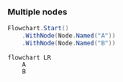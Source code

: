 ﻿### Multiple nodes

```csharp
Flowchart.Start()
    .WithNode(Node.Named("A"))
    .WithNode(Node.Named("B"))
```

```mermaid
flowchart LR
    A
    B
```